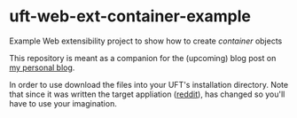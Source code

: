 # uft-web-ext-container-example
Example Web extensibility project to show how to create _container_ objects

This repository is meant as a companion for the (upcoming) blog post on [my personal blog](https://lanzkron.wordpress.com).

In order to use download the files into your UFT's installation directory. Note that since it was written the target appliation ([reddit](https://www.reddit.com)), has changed so you'll have to use your imagination. 
